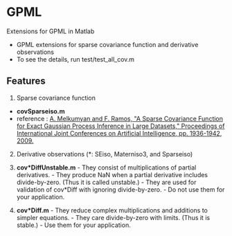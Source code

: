 GPML
====

Extensions for GPML in Matlab
- GPML extensions for sparse covariance function and derivative observations
- To see the details, run test/test_all_cov.m

Features
----
1. Sparse covariance function
  - **covSparseiso.m**
  - reference : [A. Melkumyan and F. Ramos, "A Sparse Covariance Function for Exact Gaussian Process Inference in Large Datasets," Proceedings of International Joint Conferences on Artificial Intelligence, pp. 1936-1942, 2009.](http://ijcai.org/papers09/Papers/IJCAI09-320.pdf)

2. Derivative observations (*: SEiso, Materniso3, and Sparseiso)
  1. **cov*DiffUnstable.m**
    - They consist of multiplications of partial derivatives.
    - They produce NaN when a partial derivative includes divide-by-zero. (Thus it is called unstable.)
    - They are used for validation of cov*Diff with ignoring divide-by-zero.
    - Do not use them for your application.

  2. **cov*Diff.m**
    - They reduce complex multiplications and additions to simpler equations.
    - They care divide-by-zero with limits. (Thus it is stable.)
    - Use them for your application.
  

